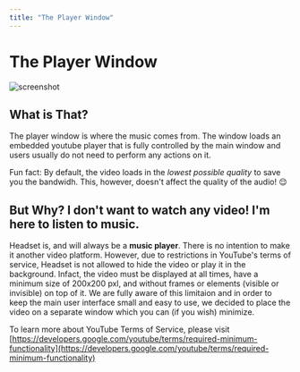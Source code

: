 ```yaml
---
title: "The Player Window"
---
```


# The Player Window

![screenshot](https://headsetapp.co/docs/img/player.png)

## What is That?

The player window is where the music comes from. The window loads an embedded youtube player that is fully controlled by the main window and users usually do not need to perform any actions on it.

Fun fact: By default, the video loads in the _lowest possible quality_ to save you the bandwidh. This, however, doesn't affect the quality of the audio! 😌

## But Why? I don't want to watch any video! I'm here to listen to music.

Headset is, and will always be a __music player__. There is no intention to make it another video platform. However, due to restrictions in YouTube's terms of service, Headset is not allowed to hide the video or play it in the background. Infact, the video must be displayed at all times, have a minimum size of 200x200 pxl, and without frames or elements (visible or invisible) on top of it. We are fully aware of this limitaion and in order to keep the main user interface small and easy to use, we decided to place the video on a separate window which you can (if you wish) minimize.

To learn more about YouTube Terms of Service, please visit [https://developers.google.com/youtube/terms/required-minimum-functionality](https://developers.google.com/youtube/terms/required-minimum-functionality)

